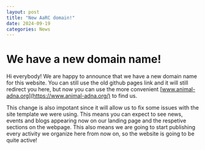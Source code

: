 ```yaml
---
layout: post
title: "New AaRC domain!"
date: 2024-09-19
categories: News 
---
```


# We have a new domain name!

Hi everybody! We are happy to announce that we have a new domain name for this website. You can still use the old github pages link and it will still redirect you here, but now you can use the more convenient [www.animal-adna.org](https://www.animal-adna.org/) to find us. 

This change is also impotant since it will allow us to fix some issues with the site template we were using. This means you can expect to see news, events and blogs appearing now on our landing page and the respetive sections on the webpage. This also means we are going to start publishing every activity we organize here from now on, so the website is going to be quite active! 
